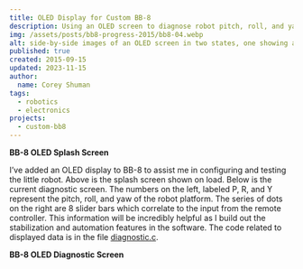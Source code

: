 ```yaml
---
title: OLED Display for Custom BB-8
description: Using an OLED screen to diagnose robot pitch, roll, and yaw.
img: /assets/posts/bb8-progress-2015/bb8-04.webp
alt: side-by-side images of an OLED screen in two states, one showing a crude image of bb-8 with the words 'BB-8 Corey' and one showing a series of lines and dots which represent input states
published: true
created: 2015-09-15
updated: 2023-11-15
author: 
  name: Corey Shuman
tags: 
  - robotics
  - electronics
projects:
  - custom-bb8
---
```


**BB-8 OLED Splash Screen**

<position justify="center">
  <progressive-image src="/assets/posts/bb8-oled/oled-01.webp" width="650px" alt="a small screen with blue-white text reading 'BB-8 Corey' and showing a crude drawing of BB-8" size="large" >
  </progressive-image>
</position>

I’ve added an OLED display to BB-8 to assist me in configuring and testing the little robot. Above is the splash screen shown on load. Below is the current diagnostic screen. The numbers on the left, labeled P, R, and Y represent the pitch, roll, and yaw of the robot platform. The series of dots on the right are 8 slider bars which correlate to the input from the remote controller. This information will be incredibly helpful as I build out the stabilization and automation features in the software. The code related to displayed data is in the file [diagnostic.c](https://github.com/coreyshuman/BB-8/blob/master/BB-8.X/diagnostic.c).

**BB-8 OLED Diagnostic Screen**

<position justify="center">
  <progressive-image src="/assets/posts/bb8-oled/oled-02.webp" width="650px" alt="a small screen showing 8 progress bars which correspond to input data, and 3 numbers corresponding to pitch, roll, and yaw" size="large" >
  </progressive-image>
</position>
